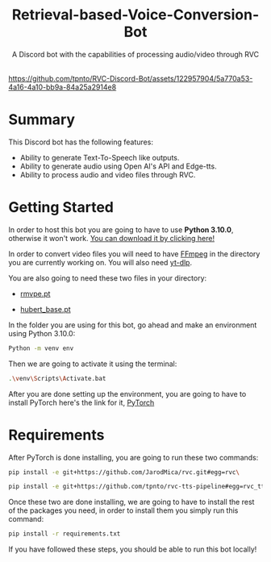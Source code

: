 <div align="center">

<h1>Retrieval-based-Voice-Conversion-Bot</h1>
A Discord bot with the capabilities of processing audio/video through RVC<br><br>
</div>



https://github.com/tpnto/RVC-Discord-Bot/assets/122957904/5a770a53-4a16-4a10-bb9a-84a25a2914e8



# Summary
This Discord bot has the following features:
+ Ability to generate Text-To-Speech like outputs.
+ Ability to generate audio using Open AI's API and Edge-tts.
+ Ability to process audio and video files through RVC.

# Getting Started
In order to host this bot you are going to have to use **Python 3.10.0**, otherwise it won't work. 
[You can download it by clicking here!](https://www.python.org/downloads/release/python-3100/)

In order to convert video files you will need to have [FFmpeg](https://ffmpeg.org/download.html) in the directory you are currently working on.
You will also need [yt-dlp](https://github.com/yt-dlp/yt-dlp/releases).

You are also going to need these two files in your directory:

+ [rmvpe.pt](https://huggingface.co/lj1995/VoiceConversionWebUI/blob/main/rmvpe.pt)

+ [hubert_base.pt](https://huggingface.co/lj1995/VoiceConversionWebUI/blob/main/hubert_base.pt)

In the folder you are using for this bot, go ahead and make an environment using Python 3.10.0:
```bash
Python -m venv env
```
Then we are going to activate it using the terminal: 
```bash
.\venv\Scripts\Activate.bat
```
After you are done setting up the environment, you are going to have to install PyTorch here's the link for it, [PyTorch](https://pytorch.org/get-started/locally/)
# Requirements
After PyTorch is done installing, you are going to run these two commands:
``` bash
pip install -e git+https://github.com/JarodMica/rvc.git#egg=rvc\
```
``` bash
pip install -e git+https://github.com/tpnto/rvc-tts-pipeline#egg=rvc_tts_pipe
```
Once these two are done installing, we are going to have to install the rest of the packages you need, in order to install them you simply run this command:
``` bash
pip install -r requirements.txt
```

If you have followed these steps, you should be able to run this bot locally!
